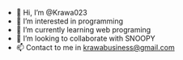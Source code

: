 - 👋 Hi, I’m @Krawa023
- 👀 I’m interested in programming
- 🌱 I’m currently learning web programing
- 💞️ I’m looking to collaborate with SNOOPY
- 📫 Contact to me in krawabusiness@gmail.com
